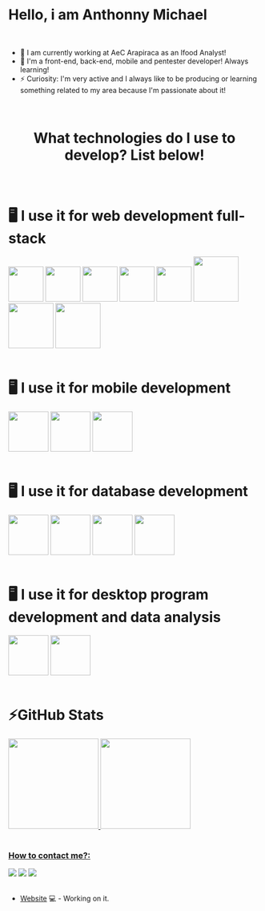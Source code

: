 <div>
  <h1>Hello, i am Anthonny Michael</h1>
</div>

<br>

- 🔭 I am currently working at AeC Arapiraca as an Ifood Analyst!
- 🌱 I'm a front-end, back-end, mobile and pentester developer! Always learning!
- ⚡ Curiosity: I'm very active and I always like to be producing or learning something related to my area because I'm passionate about it!

<br>
<h1></h1>
<h1><p align="center">What technologies do I use to develop? List below!<p></h1>

<br>

<div>
  <h1> 🖥️ I use it for web development full-stack</h1>
  <img height="70em" src="https://cdn.jsdelivr.net/gh/devicons/devicon/icons/html5/html5-original-wordmark.svg" />
  <img height="70em" src="https://cdn.jsdelivr.net/gh/devicons/devicon/icons/css3/css3-original-wordmark.svg" />
  <img height="70em" src="https://cdn.jsdelivr.net/gh/devicons/devicon/icons/javascript/javascript-original.svg" />
  <img height="70em" src="https://cdn.jsdelivr.net/gh/devicons/devicon/icons/php/php-original.svg" />
  <img height="70em" src="https://cdn.jsdelivr.net/gh/devicons/devicon/icons/docker/docker-original-wordmark.svg" />
  <img height="90em" src="https://cdn.jsdelivr.net/gh/devicons/devicon/icons/bootstrap/bootstrap-original-wordmark.svg" />
  <img height="90em" src="https://cdn.jsdelivr.net/gh/devicons/devicon/icons/amazonwebservices/amazonwebservices-original-wordmark.svg" />
  <img height="90em" src="https://cdn.jsdelivr.net/gh/devicons/devicon/icons/googlecloud/googlecloud-original-wordmark.svg" />
</div>

<br>

<div>
  <h1> 🖥️ I use it for mobile development</h1>
  <img height="80em" src="https://cdn.jsdelivr.net/gh/devicons/devicon/icons/react/react-original-wordmark.svg" />
  <img height="80em" src="https://cdn.jsdelivr.net/gh/devicons/devicon/icons/nodejs/nodejs-original-wordmark.svg" />
  <img height="80em" src="https://cdn.jsdelivr.net/gh/devicons/devicon/icons/androidstudio/androidstudio-original-wordmark.svg" />
</div>

<br>

<div>
  <h1> 🖥️ I use it for database development</h1>
  <img height="80em" src="https://cdn.jsdelivr.net/gh/devicons/devicon/icons/mysql/mysql-original-wordmark.svg" />
  <img height="80em" src="https://cdn.jsdelivr.net/gh/devicons/devicon/icons/postgresql/postgresql-original-wordmark.svg" />
  <img height="80em" src="https://cdn.jsdelivr.net/gh/devicons/devicon/icons/microsoftsqlserver/microsoftsqlserver-plain-wordmark.svg" />
  <img height="80em" src="https://cdn.jsdelivr.net/gh/devicons/devicon/icons/mongodb/mongodb-original-wordmark.svg" />
</div>

<br>

<div>
  <h1> 🖥️ I use it for desktop program development and data analysis</h1>
   <img height="80em" src="https://cdn.jsdelivr.net/gh/devicons/devicon/icons/python/python-original-wordmark.svg" />
   <img height="80em" src="https://cdn.jsdelivr.net/gh/devicons/devicon/icons/arduino/arduino-original-wordmark.svg" />
</div>

<br>

<h1>⚡GitHub Stats</h1>
<div>
<a href="https://github.com/seu-usuário-aqui">
<img height="180em" src="https://github-readme-stats.vercel.app/api/top-langs/?username=Antonizinhobr&layout=compact&langs_count=7&theme=dracula"/>
<img height="180em" src="https://github-readme-stats.vercel.app/api?username=Antonizinhobr&show_icons=true&theme=dracula&include_all_commits=true&count_private=true"/>
</div>

<br> 
  
### How to contact me?:

<div>
<a href="https://www.youtube.com/channel/UC88QEmxaSyY_V2vXn1RMgQQ" target="_blank"><img src="https://img.shields.io/badge/YouTube-FF0000?style=for-the-badge&logo=youtube&logoColor=white" target="_blank"></a>
<a href="https://www.instagram.com/_anthonny_michael_dev/" target="_blank"><img src="https://img.shields.io/badge/-Instagram-%23E4405F?style=for-the-badge&logo=instagram&logoColor=white" target="_blank"></a>
<a href="https://www.linkedin.com/in/anthonny-michael-64450a206/" target="_blank"><img src="https://img.shields.io/badge/-LinkedIn-%230077B5?style=for-the-badge&logo=linkedin&logoColor=white" target="_blank"></a> 
</div>
<br>
  
- [Website](https://anthonnymichael.dev/) 💻 - Working on it.
